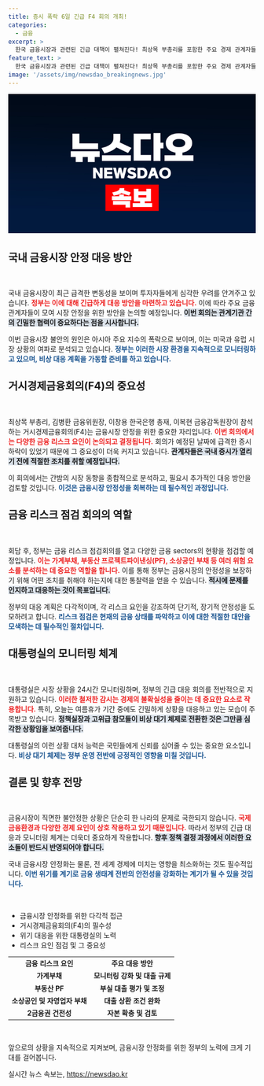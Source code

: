 ```yaml
---
title: 증시 폭락 6일 긴급 F4 회의 개최!
categories:
  - 금융
excerpt: >
  한국 금융시장과 관련된 긴급 대책이 펼쳐진다! 최상목 부총리를 포함한 주요 경제 관계자들이 모여 6일 오전 시장 안정 방안을 논의할 예정. 주식시장 폭락, 24시간 긴급 모니터링 체계 가동 중. 정부의 대응이 어떻게 될지 주목하세요!
feature_text: >
  한국 금융시장과 관련된 긴급 대책이 펼쳐진다! 최상목 부총리를 포함한 주요 경제 관계자들이 모여 6일 오전 시장 안정 방안을 논의할 예정. 주식시장 폭락, 24시간 긴급 모니터링 체계 가동 중. 정부의 대응이 어떻게 될지 주목하세요!
image: '/assets/img/newsdao_breakingnews.jpg'
---
```


<p><img src="/assets/img/newsdao_breakingnews.jpg" alt="implanttips 속보" /></p>

<h2 data-ke-size="size26">국내 금융시장 안정 대응 방안</h2>

<p data-ke-size="size16">&nbsp;</p>

<p>국내 금융시장이 최근 급격한 변동성을 보이며 투자자들에게 심각한 우려를 안겨주고 있습니다. <b><span style="color: #ee2323;">정부는 이에 대해 긴급하게 대응 방안을 마련하고 있습니다.</span></b> 이에 따라 주요 금융 관계자들이 모여 시장 안정을 위한 방안을 논의할 예정입니다. <b><span style="background-color: #21538527;">이번 회의는 관계기관 간의 긴밀한 협력이 중요하다는 점을 시사합니다.</span></b> </p>

<p>이번 금융시장 불안의 원인은 아시아 주요 지수의 폭락으로 보이며, 이는 미국과 유럽 시장 상황의 여파로 분석되고 있습니다. <b><span style="color: #1a5490;">정부는 이러한 시장 환경을 지속적으로 모니터링하고 있으며, 비상 대응 계획을 가동할 준비를 하고 있습니다.</span></b> </p>

<h2 data-ke-size="size26">거시경제금융회의(F4)의 중요성</h2>

<p data-ke-size="size16">&nbsp;</p>

<p>최상목 부총리, 김병환 금융위원장, 이창용 한국은행 총재, 이복현 금융감독원장이 참석하는 거시경제금융회의(F4)는 금융시장 안정을 위한 중요한 자리입니다. <b><span style="color: #ee2323;">이번 회의에서는 다양한 금융 리스크 요인이 논의되고 결정됩니다.</span></b> 회의가 예정된 날짜에 급격한 증시 하락이 있었기 때문에 그 중요성이 더욱 커지고 있습니다. <b><span style="background-color: #21538527;">관계자들은 국내 증시가 열리기 전에 적절한 조치를 취할 예정입니다.</span></b> </p>

<p>이 회의에서는 간밤의 시장 동향을 종합적으로 분석하고, 필요시 추가적인 대응 방안을 검토할 것입니다. <b><span style="color: #1a5490;">이것은 금융시장 안정성을 회복하는 데 필수적인 과정입니다.</span></b> </p>

<h2 data-ke-size="size26">금융 리스크 점검 회의의 역할</h2>

<p data-ke-size="size16">&nbsp;</p>

<p>회담 후, 정부는 금융 리스크 점검회의를 열고 다양한 금융 sectors의 현황을 점검할 예정입니다. <b><span style="color: #ee2323;">이는 가계부채, 부동산 프로젝트파이낸싱(PF), 소상공인 부채 등 여러 위험 요소를 분석하는 데 중요한 역할을 합니다.</span></b> 이를 통해 정부는 금융시장의 안정성을 보장하기 위해 어떤 조치를 취해야 하는지에 대한 통찰력을 얻을 수 있습니다. <b><span style="background-color: #21538527;">적시에 문제를 인지하고 대응하는 것이 목표입니다.</span></b> </p>

<p>정부의 대응 계획은 다각적이며, 각 리스크 요인을 강조하여 단기적, 장기적 안정성을 도모하려고 합니다. <b><span style="color: #1a5490;">리스크 점검은 현재의 금융 상태를 파악하고 이에 대한 적절한 대안을 모색하는 데 필수적인 절차입니다.</span></b></p>

<h2 data-ke-size="size26">대통령실의 모니터링 체계</h2>

<p data-ke-size="size16">&nbsp;</p>

<p>대통령실은 시장 상황을 24시간 모니터링하며, 정부의 긴급 대응 회의를 전반적으로 지원하고 있습니다. <b><span style="color: #ee2323;">이러한 철저한 감시는 경제의 불확실성을 줄이는 데 중요한 요소로 작용합니다.</span></b> 특히, 오늘는 여름휴가 기간 중에도 긴밀하게 상황을 대응하고 있는 모습이 주목받고 있습니다. <b><span style="background-color: #21538527;">정책실장과 고위급 참모들이 비상 대기 체제로 전환한 것은 그만큼 심각한 상황임을 보여줍니다.</span></b> </p>

<p>대통령실의 이런 상황 대처 능력은 국민들에게 신뢰를 심어줄 수 있는 중요한 요소입니다. <b><span style="color: #1a5490;">비상 대기 체제는 정부 운영 전반에 긍정적인 영향을 미칠 것입니다.</span></b></p>

<h2 data-ke-size="size26">결론 및 향후 전망</h2>

<p data-ke-size="size16">&nbsp;</p>

<p>금융시장이 직면한 불안정한 상황은 단순히 한 나라의 문제로 국한되지 않습니다. <b><span style="color: #ee2323;">국제금융환경과 다양한 경제 요인이 상호 작용하고 있기 때문입니다.</span></b> 따라서 정부의 긴급 대응과 모니터링 체계는 더욱더 중요하게 작용합니다. <b><span style="background-color: #21538527;">향후 정책 결정 과정에서 이러한 요소들이 반드시 반영되어야 합니다.</span></b></p>

<p>국내 금융시장 안정화는 물론, 전 세계 경제에 미치는 영향을 최소화하는 것도 필수적입니다. <b><span style="color: #1a5490;">이번 위기를 계기로 금융 생태계 전반의 안전성을 강화하는 계기가 될 수 있을 것입니다.</span></b> </p>

<p data-ke-size="size16">&nbsp;</p> 

<ul>
<li>금융시장 안정화를 위한 다각적 접근</li>
<li>거시경제금융회의(F4)의 필수성</li>
<li>위기 대응을 위한 대통령실의 노력</li>
<li>리스크 요인 점검 및 그 중요성</li>
</ul> 

<table style="width: 100%; border-collapse: collapse;">
<tr>
<td style="text-align: center; height: 17px;"><b>금융 리스크 요인</b></td>
<td style="text-align: center; height: 17px;"><b>주요 대응 방안</b></td>
</tr>
<tr>
<td style="text-align: center; height: 17px;"><b>가계부채</b></td>
<td style="text-align: center; height: 17px;"><b>모니터링 강화 및 대출 규제</b></td>
</tr>
<tr>
<td style="text-align: center; height: 17px;"><b>부동산 PF</b></td>
<td style="text-align: center; height: 17px;"><b>부실 대출 평가 및 조정</b></td>
</tr>
<tr>
<td style="text-align: center; height: 17px;"><b>소상공인 및 자영업자 부채</b></td>
<td style="text-align: center; height: 17px;"><b>대출 상환 조건 완화</b></td>
</tr>
<tr>
<td style="text-align: center; height: 17px;"><b>2금융권 건전성</b></td>
<td style="text-align: center; height: 17px;"><b>자본 확충 및 검토</b></td>
</tr>
</table>

<p data-ke-size="size16">&nbsp;</p> 

<p>앞으로의 상황을 지속적으로 지켜보며, 금융시장 안정화를 위한 정부의 노력에 크게 기대를 걸어봅니다.</p>
실시간 뉴스 속보는, <a href="https://newsdao.kr" rel="dofollow">https://newsdao.kr</a>


